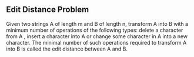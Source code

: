 ## Edit Distance  Problem
Given two strings A of length m and B of length n, transform A into B with a minimum number of operations of the following types:
delete a character from A , insert a character into A or change some character in A into a new character.
The minimal number of such operations required to transform A into B is called the edit distance between A and B.
  
